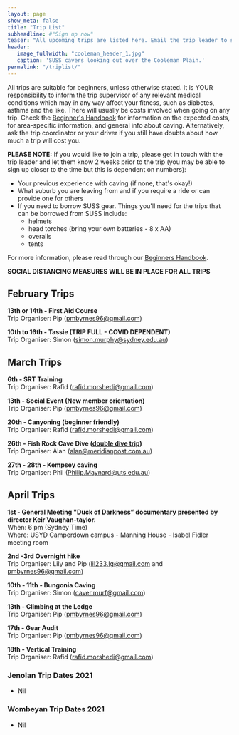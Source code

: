 ```yaml
---
layout: page
show_meta: false
title: "Trip List"
subheadline: #"Sign up now"
teaser: "All upcoming trips are listed here. Email the trip leader to sign up."
header:
   image_fullwidth: "cooleman_header_1.jpg"
   caption: 'SUSS cavers looking out over the Cooleman Plain.'
permalink: "/triplist/"
---
```


<!-- To Do convert this to auto genarage from a yaml file -->

All trips are suitable for beginners, unless otherwise stated.  It is YOUR responsibility to inform the trip supervisor of any relevant medical
conditions which may in any way affect your fitness, such as diabetes,
asthma and the like. There will usually be costs involved when going on any trip. Check the <a href="/assets/handbook.pdf">Beginner's Handbook</a>
for information on the expected costs, for area-specific information, and general info about caving. Alternatively, ask the trip coordinator or your driver
if you still have doubts about how much a trip will cost you.

**PLEASE NOTE:**
If you would like to join a trip, please get in touch with the trip leader and let them know 2 weeks prior to the trip (you may be able to sign up closer to the time but this is dependent on numbers):

-   Your previous experience with caving (if none, that's okay!)
-   What suburb you are leaving from and if you require a ride or can provide one for others
-   If you need to borrow SUSS gear. Things you'll need for the trips that can be borrowed from SUSS include:
    -   helmets
    -   head torches (bring your own batteries - 8 x AA)
    -   overalls
    -   tents

For more information, please read through our [Beginners Handbook](/assets/handbook.pdf).

**SOCIAL DISTANCING MEASURES WILL BE IN PLACE FOR ALL TRIPS**

## February Trips 

**13th or 14th - First Aid Course**   
Trip Organiser: Pip (pmbyrnes96@gmail.com)  

**10th to 16th - Tassie (TRIP FULL - COVID DEPENDENT)**  
Trip Organiser: Simon (simon.murphy@sydney.edu.au)


## March Trips 

**6th - SRT Training**   
Trip Organiser: Rafid (rafid.morshedi@gmail.com)    

**13th - Social Event (New member orientation)**   
Trip Organiser: Pip (pmbyrnes96@gmail.com) 

**20th - Canyoning (beginner friendly)**   
Trip Organiser: Rafid (rafid.morshedi@gmail.com) 

**26th - Fish Rock Cave Dive ([double dive trip](https://swrdive.com.au/))**   
Trip Organiser: Alan (alan@meridianpost.com.au) 

**27th - 28th - Kempsey caving**   
Trip Organiser: Phil (Philip.Maynard@uts.edu.au)  


## April Trips 

**1st - General Meeting "Duck of Darkness” documentary presented by director Keir Vaughan-taylor.**   
When: 6 pm (Sydney Time)  
Where: USYD Camperdown campus - Manning House - Isabel Fidler meeting room  

**2nd -3rd Overnight hike**   
Trip Organiser: Lily and Pip (lil233.lg@gmail.com and pmbyrnes96@gmail.com)    

**10th - 11th - Bungonia Caving**   
Trip Organiser: Simon (caver.murf@gmail.com)

**13th - Climbing at the Ledge**   
Trip Organiser: Pip (pmbyrnes96@gmail.com)  

**17th - Gear Audit**   
Trip Organiser: Pip (pmbyrnes96@gmail.com) 

**18th - Vertical Training**   
Trip Organiser: Rafid (rafid.morshedi@gmail.com) 

### Jenolan Trip Dates 2021  

- Nil

### Wombeyan Trip Dates 2021

- Nil
